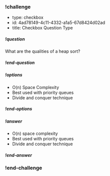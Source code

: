 <!-- >>>>>>>>>>>>>>>>>>>>>> BEGIN CHALLENGE >>>>>>>>>>>>>>>>>>>>>> -->
<!-- Replace everything in square brackets [] and remove brackets  -->

### !challenge

* type: checkbox
* id: 4ad78149-4c11-4332-a1a5-67d8424d02ad
* title: Checkbox Question Type
<!-- * points: [1] (optional, the number of points for scoring as a checkpoint) -->
<!-- * topics: [python, pandas] (optional the topics for analyzing points) -->

##### !question

What are the qualities of a heap sort? 

##### !end-question

##### !options

* O(n) Space Complexity
* Best used with priority queues
* Divide and conquer technique

##### !end-options

##### !answer

* O(n) space complexity
* Best used with priority queues
* Divide and conquer technique

##### !end-answer

<!-- other optional sections -->
<!-- !hint - !end-hint (markdown, hidden, students click to view) -->
<!-- !rubric - !end-rubric (markdown, instructors can see while scoring a checkpoint) -->
<!-- !explanation - !end-explanation (markdown, students can see after answering correctly) -->

### !end-challenge

<!-- ======================= END CHALLENGE ======================= -->